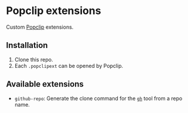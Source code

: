 # Popclip extensions

Custom [Popclip](https://pilotmoon.com/popclip/) extensions.

## Installation

1. Clone this repo.
2. Each `.popclipext` can be opened by Popclip.

## Available extensions

* `github-repo`: Generate the clone command for the [`gh`](https://github.com/cli/cli) tool from a repo name.
